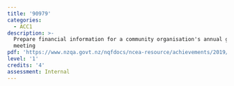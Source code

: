 ```yaml
---
title: '90979'
categories:
  - ACC1
description: >-
  Prepare financial information for a community organisation's annual general
  meeting
pdf: 'https://www.nzqa.govt.nz/nqfdocs/ncea-resource/achievements/2019/as90979.pdf'
level: '1'
credits: '4'
assessment: Internal
---
```


